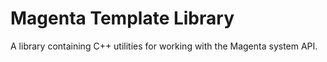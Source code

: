 # Magenta Template Library

A library containing C++ utilities for working with the Magenta system API.
